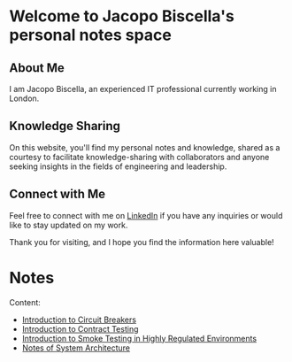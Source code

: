 # Welcome to Jacopo Biscella's personal notes space

## About Me
I am Jacopo Biscella, an experienced IT professional currently working in London. 

## Knowledge Sharing
On this website, you'll find my personal notes and knowledge, shared as a courtesy to facilitate knowledge-sharing with collaborators and anyone seeking insights in the fields of engineering and leadership. 

## Connect with Me
Feel free to connect with me on [LinkedIn](https://www.linkedin.com/in/jacopobiscella/) if you have any inquiries or would like to stay updated on my work.

Thank you for visiting, and I hope you find the information here valuable!

# Notes 
Content:
- [Introduction to Circuit Breakers](/circuit-breakers/main.md)
- [Introduction to Contract Testing](/contract-testing/main.md)
- [Introduction to Smoke Testing in Highly Regulated Environments](/smoke-testing/main.md)
- [Notes of System Architecture](/system-architecture/main.md)
